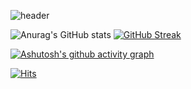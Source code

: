 
<!--
**weekbook/weekbook** is a ✨ _special_ ✨ repository because its `README.md` (this file) appears on your GitHub profile.

Here are some ideas to get you started:

- 🔭 I’m currently working on ...
- 🌱 I’m currently learning ...
- 👯 I’m looking to collaborate on ...
- 🤔 I’m looking for help with ...
- 💬 Ask me about ...
- 📫 How to reach me: ...
- 😄 Pronouns: ...
- ⚡ Fun fact: ...
-->

![header](https://capsule-render.vercel.app/api?type=waving&color=timeAuto&height=300&section=header&text=weekbook%20Github&fontSize=90)



![Anurag's GitHub stats](https://github-readme-stats.vercel.app/api?username=weekbook&show_icons=true&theme=dark)
[![GitHub Streak](https://github-readme-streak-stats.herokuapp.com/?user=weekbook&theme=dark)](https://git.io/streak-stats)

[![Ashutosh's github activity graph](https://activity-graph.herokuapp.com/graph?username=weekbook&theme=react-dark)](https://github.com/ashutosh00710/github-readme-activity-graph)





[![Hits](https://hits.seeyoufarm.com/api/count/incr/badge.svg?url=https%3A%2F%2Fgithub.com%2Fweekbook&count_bg=%2379C83D&title_bg=%23555555&icon=&icon_color=%23E7E7E7&title=hits&edge_flat=false)](https://hits.seeyoufarm.com)
